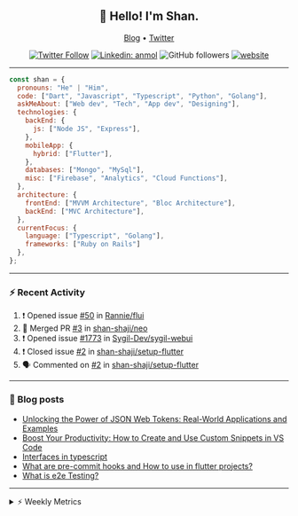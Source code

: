 <h2 align="center">👋 Hello! I'm Shan.</h2>
<p align="center">
  <a href="https://medium.com/feed/@shan-shaji">Blog</a> •
  <a href="https://twitter.com/intent/follow?screen_name=shan__shaji">Twitter</a>
</p>

<p align="center"><a href="https://twitter.com/intent/follow?screen_name=shan__shaji"><img src="https://img.shields.io/twitter/follow/shan__shaji?style=flat" alt="Twitter Follow"></a>
<a href="https://www.linkedin.com/in/shan-shaji/"><img src="https://img.shields.io/badge/shan-shaji?style=flat-square&amp;logo=Linkedin&amp;logoColor=white&amp;link=https://www.linkedin.com/in/shan-shaji/" alt="Linkedin: anmol"></a>
<img src="https://img.shields.io/github/followers/shan-shaji?label=Follow&amp;style=social" alt="GitHub followers">
<a href="http://shan-shaji.github.io/"><img src="https://img.shields.io/badge/Website-46a2f1.svg?&amp;style=flat-square&amp;logo=Google-Chrome&amp;logoColor=white&amp;link=http://shan-shaji.github.io/" alt="website"></a></p>

<hr>

```javascript
const shan = {
  pronouns: "He" | "Him",
  code: ["Dart", "Javascript", "Typescript", "Python", "Golang"],
  askMeAbout: ["Web dev", "Tech", "App dev", "Designing"],
  technologies: {
    backEnd: {
      js: ["Node JS", "Express"],
    },
    mobileApp: {
      hybrid: ["Flutter"],
    },
    databases: ["Mongo", "MySql"],
    misc: ["Firebase", "Analytics", "Cloud Functions"],
  },
  architecture: {
    frontEnd: ["MVVM Architecture", "Bloc Architecture"],
    backEnd: ["MVC Architecture"],
  },
  currentFocus: {
    language: ["Typescript", "Golang"],
    frameworks: ["Ruby on Rails"]
  },
};
```

---

### ⚡ Recent Activity

<!--START_SECTION:activity-->
1. ❗️ Opened issue [#50](https://github.com/Rannie/flui/issues/50) in [Rannie/flui](https://github.com/Rannie/flui)
2. 🎉 Merged PR [#3](https://github.com/shan-shaji/neo/pull/3) in [shan-shaji/neo](https://github.com/shan-shaji/neo)
3. ❗️ Opened issue [#1773](https://github.com/Sygil-Dev/sygil-webui/issues/1773) in [Sygil-Dev/sygil-webui](https://github.com/Sygil-Dev/sygil-webui)
4. ❗️ Closed issue [#2](https://github.com/shan-shaji/setup-flutter/issues/2) in [shan-shaji/setup-flutter](https://github.com/shan-shaji/setup-flutter)
5. 🗣 Commented on [#2](https://github.com/shan-shaji/setup-flutter/issues/2) in [shan-shaji/setup-flutter](https://github.com/shan-shaji/setup-flutter)
<!--END_SECTION:activity-->

---

### 📕 Blog posts

<!-- BLOG-POST-LIST:START -->
- [Unlocking the Power of JSON Web Tokens: Real-World Applications and Examples](https://dev.to/shanshaji/unlocking-the-power-of-json-web-tokens-real-world-applications-and-examples-1m30)
- [Boost Your Productivity: How to Create and Use Custom Snippets in VS Code](https://dev.to/shanshaji/boost-your-productivity-how-to-create-and-use-custom-snippets-in-vs-code-5bbo)
- [Interfaces in typescript](https://dev.to/shanshaji/interfaces-in-typescript-55f8)
- [What are pre-commit hooks and How to use in flutter projects?](https://dev.to/shanshaji/what-are-pre-commit-hooks-and-how-to-use-in-flutter-projects-4c0m)
- [What is e2e Testing?](https://dev.to/shanshaji/what-is-e2e-testing-1eg0)
<!-- BLOG-POST-LIST:END -->

<hr>
<details>
    <summary>⚡ Weekly Metrics</summary>
    <p>
    
<!--START_SECTION:waka-->
![Code Time](http://img.shields.io/badge/Code%20Time-2%2C010%20hrs%2033%20mins-blue)

![Profile Views](http://img.shields.io/badge/Profile%20Views-71-blue)

**🐱 My GitHub Data** 

> 📦 ? Used in GitHub's Storage 
 > 
> 🏆 281 Contributions in the Year 2023
 > 
> 💼 Opted to Hire
 > 
> 📜 132 Public Repositories 
 > 
> 🔑 0 Private Repositories 
 > 
**I'm a Night 🦉** 

```text
🌞 Morning                4092 commits        ███░░░░░░░░░░░░░░░░░░░░░░   10.90 % 
🌆 Daytime                10060 commits       ███████░░░░░░░░░░░░░░░░░░   26.80 % 
🌃 Evening                17486 commits       ████████████░░░░░░░░░░░░░   46.59 % 
🌙 Night                  5894 commits        ████░░░░░░░░░░░░░░░░░░░░░   15.70 % 
```
📅 **I'm Most Productive on Thursday** 

```text
Monday                   5260 commits        ████░░░░░░░░░░░░░░░░░░░░░   14.01 % 
Tuesday                  5931 commits        ████░░░░░░░░░░░░░░░░░░░░░   15.80 % 
Wednesday                4709 commits        ███░░░░░░░░░░░░░░░░░░░░░░   12.55 % 
Thursday                 8088 commits        █████░░░░░░░░░░░░░░░░░░░░   21.55 % 
Friday                   6393 commits        ████░░░░░░░░░░░░░░░░░░░░░   17.03 % 
Saturday                 3508 commits        ██░░░░░░░░░░░░░░░░░░░░░░░   09.35 % 
Sunday                   3643 commits        ██░░░░░░░░░░░░░░░░░░░░░░░   09.71 % 
```


📊 **This Week I Spent My Time On** 

```text
🕑︎ Time Zone: Asia/Kolkata

💬 Programming Languages: 
TypeScript               2 hrs 57 mins       ███████████░░░░░░░░░░░░░░   44.11 % 
ERB                      1 hr 3 mins         ████░░░░░░░░░░░░░░░░░░░░░   15.86 % 
Bash                     53 mins             ███░░░░░░░░░░░░░░░░░░░░░░   13.29 % 
Ruby                     36 mins             ██░░░░░░░░░░░░░░░░░░░░░░░   09.01 % 
JavaScript               15 mins             █░░░░░░░░░░░░░░░░░░░░░░░░   03.83 % 

🔥 Editors: 
VS Code                  6 hrs 35 mins       █████████████████████████   98.24 % 
Android Studio           7 mins              ░░░░░░░░░░░░░░░░░░░░░░░░░   01.76 % 

🐱‍💻 Projects: 
shan-shaji.github.io     2 hrs 55 mins       ███████████░░░░░░░░░░░░░░   43.55 % 
ruby-blog                1 hr 54 mins        ███████░░░░░░░░░░░░░░░░░░   28.45 % 
leerob.io                1 hr 28 mins        ██████░░░░░░░░░░░░░░░░░░░   22.05 % 
Shan-Shaji               8 mins              █░░░░░░░░░░░░░░░░░░░░░░░░   02.07 % 
turbo-flutter            7 mins              ░░░░░░░░░░░░░░░░░░░░░░░░░   01.76 % 

💻 Operating System: 
Mac                      6 hrs 28 mins       ████████████████████████░   96.48 % 
Linux                    14 mins             █░░░░░░░░░░░░░░░░░░░░░░░░   03.52 % 
```

**I Mostly Code in Dart** 

```text
Dart                     52 repos            ███████████░░░░░░░░░░░░░░   45.22 % 
Python                   5 repos             █░░░░░░░░░░░░░░░░░░░░░░░░   04.35 % 
Ruby                     3 repos             █░░░░░░░░░░░░░░░░░░░░░░░░   02.61 % 
Go                       3 repos             █░░░░░░░░░░░░░░░░░░░░░░░░   02.61 % 
Shell                    1 repo              ░░░░░░░░░░░░░░░░░░░░░░░░░   00.87 % 
```




 Last Updated on 01/05/2023 18:47:16 UTC
<!--END_SECTION:waka-->

</p>
 </details>
